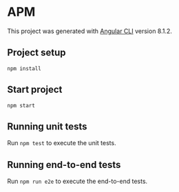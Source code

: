 # APM

This project was generated with [Angular CLI](https://github.com/angular/angular-cli) version 8.1.2.

## Project setup

```
npm install
```

## Start project

```
npm start
```

## Running unit tests

Run `npm test` to execute the unit tests.

## Running end-to-end tests

Run `npm run e2e` to execute the end-to-end tests.

